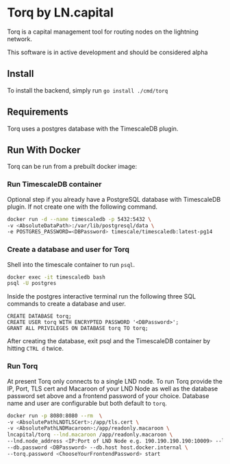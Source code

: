# Torq by LN.capital

Torq is a capital management tool for routing nodes on the lightning network.

This software is in active development and should be considered alpha

## Install

To install the backend, simply run `go install ./cmd/torq`

## Requirements

Torq uses a postgres database with the TimescaleDB plugin.

## Run With Docker

Torq can be run from a prebuilt docker image:

### Run TimescaleDB container

Optional step if you already have a PostgreSQL database with TimescaleDB plugin.
If not create one with the following command.

```sh
docker run -d --name timescaledb -p 5432:5432 \
-v <AbsoluteDataPath>:/var/lib/postgresql/data \
-e POSTGRES_PASSWORD=<DBPassword> timescale/timescaledb:latest-pg14
```

### Create a database and user for Torq

Shell into the timescale container to run `psql`.

```sh
docker exec -it timescaledb bash
psql -U postgres
```

Inside the postgres interactive terminal run the following three SQL commands to
create a database and user.

```postgresql
CREATE DATABASE torq;
CREATE USER torq WITH ENCRYPTED PASSWORD '<DBPassword>';
GRANT ALL PRIVILEGES ON DATABASE torq TO torq;
```

After creating the database, exit psql and the TimescaleDB container by hitting `CTRL d` twice.

### Run Torq

At present Torq only connects to a single LND node. To run Torq provide the IP, Port, TLS cert and
Macaroon of your LND Node as well as the database password set above and a frontend password of your choice.
Database name and user are configurable but both default to `torq`.

```sh
docker run -p 8080:8080 --rm  \
-v <AbsolutePathLNDTLSCert>:/app/tls.cert \
-v <AbsolutePathLNDMacaroon>:/app/readonly.macaroon \
lncapital/torq --lnd.macaroon /app/readonly.macaroon \
--lnd.node_address <IP:Port of LND Node e.g. 190.190.190.190:10009> --lnd.tls /app/tls.cert \
--db.password <DBPassword> --db.host host.docker.internal \
--torq.password <ChooseYourFrontendPassword> start
```
